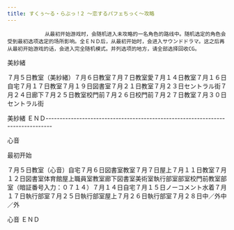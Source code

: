 ```yaml
---
title: すくぅ～る・らぶっ！2 ～恋するパフェちっく～攻略
---
```


                从最初开始游戏时，会随机进入未攻略的一名角色的路线中。随机选定的角色会受到最初选项选定的场所影响。全ＥＮＤ后，从最初开始时，会进入サウンドドラマ。这之后再从最初开始游戏的话，会进入完全随机模式。并列选项的地方，请全部选择回收CG。

美紗緒

７月５日教室（美紗緒）７月６日教室７月７日教室愛７月１４日教室７月１６日自宅７月１７日教室７月１９日図書室７月２１日教室７月２３日セントラル街７月２４日廊下７月２５日教室校門前７月２６日校門前７月２７日教室７月３０日セントラル街

美紗緒 ＥＮＤ--------------------------------------------------------------------------------

心音

最初开始

７月５日教室（心音）自宅７月６日図書室教室７月７日屋上７月１１日教室７月１２日図書室体育館屋上職員室教室廊下図書室美術室執行部室部室校門前教室部室（暗証番号入力：０７１４）７月１４日自宅７月１５日ノーコメント水着７月１７日執行部室７月２５日執行部室屋上７月２６日執行部室７月２８日中／外中／外

心音 ＥＮＤ


              

